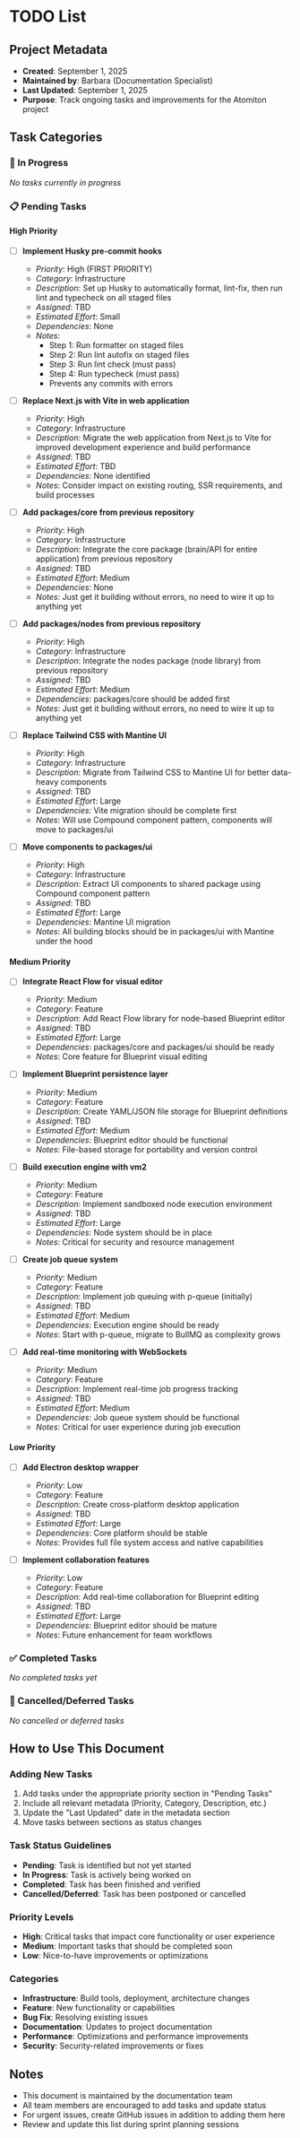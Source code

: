 # TODO List

## Project Metadata

- **Created**: September 1, 2025
- **Maintained by**: Barbara (Documentation Specialist)
- **Last Updated**: September 1, 2025
- **Purpose**: Track ongoing tasks and improvements for the Atomiton project

## Task Categories

### 🔄 In Progress

_No tasks currently in progress_

### 📋 Pending Tasks

#### High Priority

- [ ] **Implement Husky pre-commit hooks**
  - _Priority_: High (FIRST PRIORITY)
  - _Category_: Infrastructure
  - _Description_: Set up Husky to automatically format, lint-fix, then run lint and typecheck on all staged files
  - _Assigned_: TBD
  - _Estimated Effort_: Small
  - _Dependencies_: None
  - _Notes_:
    - Step 1: Run formatter on staged files
    - Step 2: Run lint autofix on staged files
    - Step 3: Run lint check (must pass)
    - Step 4: Run typecheck (must pass)
    - Prevents any commits with errors

- [ ] **Replace Next.js with Vite in web application**
  - _Priority_: High
  - _Category_: Infrastructure
  - _Description_: Migrate the web application from Next.js to Vite for improved development experience and build performance
  - _Assigned_: TBD
  - _Estimated Effort_: TBD
  - _Dependencies_: None identified
  - _Notes_: Consider impact on existing routing, SSR requirements, and build processes

- [ ] **Add packages/core from previous repository**
  - _Priority_: High
  - _Category_: Infrastructure
  - _Description_: Integrate the core package (brain/API for entire application) from previous repository
  - _Assigned_: TBD
  - _Estimated Effort_: Medium
  - _Dependencies_: None
  - _Notes_: Just get it building without errors, no need to wire it up to anything yet

- [ ] **Add packages/nodes from previous repository**
  - _Priority_: High
  - _Category_: Infrastructure
  - _Description_: Integrate the nodes package (node library) from previous repository
  - _Assigned_: TBD
  - _Estimated Effort_: Medium
  - _Dependencies_: packages/core should be added first
  - _Notes_: Just get it building without errors, no need to wire it up to anything yet

- [ ] **Replace Tailwind CSS with Mantine UI**
  - _Priority_: High
  - _Category_: Infrastructure
  - _Description_: Migrate from Tailwind CSS to Mantine UI for better data-heavy components
  - _Assigned_: TBD
  - _Estimated Effort_: Large
  - _Dependencies_: Vite migration should be complete first
  - _Notes_: Will use Compound component pattern, components will move to packages/ui

- [ ] **Move components to packages/ui**
  - _Priority_: High
  - _Category_: Infrastructure
  - _Description_: Extract UI components to shared package using Compound component pattern
  - _Assigned_: TBD
  - _Estimated Effort_: Large
  - _Dependencies_: Mantine UI migration
  - _Notes_: All building blocks should be in packages/ui with Mantine under the hood

#### Medium Priority

- [ ] **Integrate React Flow for visual editor**
  - _Priority_: Medium
  - _Category_: Feature
  - _Description_: Add React Flow library for node-based Blueprint editor
  - _Assigned_: TBD
  - _Estimated Effort_: Large
  - _Dependencies_: packages/core and packages/ui should be ready
  - _Notes_: Core feature for Blueprint visual editing

- [ ] **Implement Blueprint persistence layer**
  - _Priority_: Medium
  - _Category_: Feature
  - _Description_: Create YAML/JSON file storage for Blueprint definitions
  - _Assigned_: TBD
  - _Estimated Effort_: Medium
  - _Dependencies_: Blueprint editor should be functional
  - _Notes_: File-based storage for portability and version control

- [ ] **Build execution engine with vm2**
  - _Priority_: Medium
  - _Category_: Feature
  - _Description_: Implement sandboxed node execution environment
  - _Assigned_: TBD
  - _Estimated Effort_: Large
  - _Dependencies_: Node system should be in place
  - _Notes_: Critical for security and resource management

- [ ] **Create job queue system**
  - _Priority_: Medium
  - _Category_: Feature
  - _Description_: Implement job queuing with p-queue (initially)
  - _Assigned_: TBD
  - _Estimated Effort_: Medium
  - _Dependencies_: Execution engine should be ready
  - _Notes_: Start with p-queue, migrate to BullMQ as complexity grows

- [ ] **Add real-time monitoring with WebSockets**
  - _Priority_: Medium
  - _Category_: Feature
  - _Description_: Implement real-time job progress tracking
  - _Assigned_: TBD
  - _Estimated Effort_: Medium
  - _Dependencies_: Job queue system should be functional
  - _Notes_: Critical for user experience during job execution

#### Low Priority

- [ ] **Add Electron desktop wrapper**
  - _Priority_: Low
  - _Category_: Feature
  - _Description_: Create cross-platform desktop application
  - _Assigned_: TBD
  - _Estimated Effort_: Large
  - _Dependencies_: Core platform should be stable
  - _Notes_: Provides full file system access and native capabilities

- [ ] **Implement collaboration features**
  - _Priority_: Low
  - _Category_: Feature
  - _Description_: Add real-time collaboration for Blueprint editing
  - _Assigned_: TBD
  - _Estimated Effort_: Large
  - _Dependencies_: Blueprint editor should be mature
  - _Notes_: Future enhancement for team workflows

### ✅ Completed Tasks

_No completed tasks yet_

### 🚫 Cancelled/Deferred Tasks

_No cancelled or deferred tasks_

## How to Use This Document

### Adding New Tasks

1. Add tasks under the appropriate priority section in "Pending Tasks"
2. Include all relevant metadata (Priority, Category, Description, etc.)
3. Update the "Last Updated" date in the metadata section
4. Move tasks between sections as status changes

### Task Status Guidelines

- **Pending**: Task is identified but not yet started
- **In Progress**: Task is actively being worked on
- **Completed**: Task has been finished and verified
- **Cancelled/Deferred**: Task has been postponed or cancelled

### Priority Levels

- **High**: Critical tasks that impact core functionality or user experience
- **Medium**: Important tasks that should be completed soon
- **Low**: Nice-to-have improvements or optimizations

### Categories

- **Infrastructure**: Build tools, deployment, architecture changes
- **Feature**: New functionality or capabilities
- **Bug Fix**: Resolving existing issues
- **Documentation**: Updates to project documentation
- **Performance**: Optimizations and performance improvements
- **Security**: Security-related improvements or fixes

## Notes

- This document is maintained by the documentation team
- All team members are encouraged to add tasks and update status
- For urgent issues, create GitHub issues in addition to adding them here
- Review and update this list during sprint planning sessions
